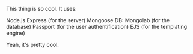 This thing is so cool. It uses:

Node.js Express (for the server)
Mongoose DB: Mongolab (for the database)
Passport (for the user authentification)
EJS (for the templating engine)

Yeah, it's pretty cool.
